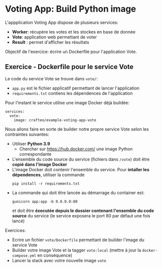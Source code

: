 # Voting App: Build Python image

L'appplication Voting App dispose de plusieurs services:

- **Worker**: récupère les votes et les stockes en base de donnée
- **Vote**: application web permettant de voter
- **Result** : permet d'afficher les résultats

Objectif de l'exercice: écrire un Dockerfile pour l'application Vote.

## Exercice - Dockerfile pour le service Vote

Le code du service Vote se trouve dans `vote/`:
- `app.py` est le fichier applicatif permettant de lancer l'application
- `requirements.txt` contiens les dépendences de l'application

Pour l'instant le service utilise une image Docker déjà buildée:

```
services:
  vote:
    image: crafteo/example-voting-app-vote
```

Nous allons faire en sorte de builder notre propre service Vote selon les contraintes suivantes:

- Utiliser **Python 3.9**
  - Chercher sur https://hub.docker.com/ une image Python correspondante
- L'ensemble du code source du service (fichiers dans `/vote`) doit être **copié dans l'image Docker**
- L'image Docker doit contenir l'ensemble du service. Pour **intaller les dépendences**, utiliser la commande
   ```
   pip install -r requirements.txt
   ```
- La commande qui doit être lancée au démarrage du container est:
   ```
   gunicorn app:app -b 0.0.0.0:80
   ```
   et doit être **éxecutée depuis le dossier contenant l'ensemble du code source** du service (le service exposera le port 80 par défaut une fois lancé)

Exercices:

- Ecrire un fichier `vote/Dockerfile` permettant de builder l'image du service Vote
- Builder votre image Vote et la tagger `vote:local` (mettre à jour la `docker-compose.yml` en conséquence)
- Lancer la stack avec votre nouvelle image `vote`
